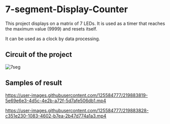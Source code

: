 # 7-segment-Display-Counter

This project displays on a matrix of 7 LEDs. It is used as a timer that reaches the maximum value (9999) and resets itself.

It can be used as a clock by data processing.

## Circuit of the project


![7seg](https://user-images.githubusercontent.com/125584777/219883806-3d583245-3f4e-461a-b9e0-210613b1297f.jpg)


## Samples of result




https://user-images.githubusercontent.com/125584777/219883819-5e69e6e3-4d5c-4e2b-a72f-5d7afe506db1.mp4



https://user-images.githubusercontent.com/125584777/219883828-c351e230-1083-4602-b7ea-2b47d774a1a3.mp4

